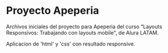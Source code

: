 # Proyecto Apeperia

Archivos iniciales del proyecto para Apeperia del curso "Layouts Responsivos: Trabajando con layouts mobile", de Alura LATAM.

Aplicacion de  'html' y 'css' con resultado responsive.
